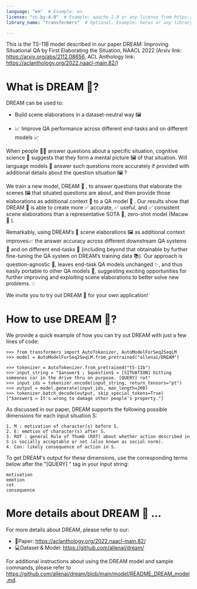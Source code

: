 ```yaml
---
language: "en"  # Example: en
license: "cc-by-4.0"  # Example: apache-2.0 or any license from https://hf.co/docs/hub/repositories-licenses
library_name: "transformers"  # Optional. Example: keras or any library from https://github.com/huggingface/hub-docs/blob/main/js/src/lib/interfaces/Libraries.ts

---
```


This is the T5-11B model described in our paper DREAM: Improving Situational QA by First Elaborating the Situation, NAACL 2022 (Arxiv link: https://arxiv.org/abs/2112.08656, ACL Anthology link: https://aclanthology.org/2022.naacl-main.82/)
  
  
  
# What is DREAM 💭?
DREAM can be used to:

* Build scene elaborations in a dataset-neutral way 🖼️

* 📈 Improve QA performance across different end-tasks and on different models 📈

When people 🧑‍💻 answer questions about a specific situation, cognitive science 🧠 suggests that they form a mental picture 🖼️ of that situation. Will language models 🤖 answer such questions more accurately if provided with additional details about the question situation 🖼️ ?

We train a new model, DREAM 💭 , to answer questions that elaborate the scenes 🖼️ that situated questions are about, and then provide those elaborations as additional context 📄 to a QA model 🤖 . Our results show that DREAM 💭 is able to create more ✅ accurate, ✅ useful, and ✅ consistent scene elaborations than a representative
SOTA 🌟, zero-shot model (Macaw 🦜 ).

Remarkably, using DREAM’s 💭 scene elaborations 🖼️ as additional context improves📈 the answer accuracy across different downstream QA systems 🤖 and on different end-tasks 📝 (including beyond that obtainable by further fine-tuning the QA system on DREAM’s training data 📚). Our approach is question-agnostic 💫, leaves end-task QA models unchanged ✨, and thus easily portable to other QA models 🌟, suggesting exciting opportunities for further improving and exploiting scene elaborations to better solve new problems. 💡

We invite you to try out DREAM 💭 for your own application!
    
    
    
# How to use DREAM 💭?
We provide a quick example of how you can try out DREAM with just a few lines of code:
```
>>> from transformers import AutoTokenizer, AutoModelForSeq2SeqLM
>>> model = AutoModelForSeq2SeqLM.from_pretrained("allenai/DREAM")

>>> tokenizer = AutoTokenizer.from_pretrained("t5-11b")
>>> input_string = "$answer$ ; $question$ = [SITUATION] hitting someones car in the drive thru on purpose. [QUERY] rot"
>>> input_ids = tokenizer.encode(input_string, return_tensors="pt")
>>> output = model.generate(input_ids, max_length=200)
>>> tokenizer.batch_decode(output, skip_special_tokens=True)
["$answer$ = It's wrong to damage other people's property."]
```

As discussed in our paper, DREAM supports the following possible dimensions for each input situation S:
```
1. M : motivation of character(s) before S.
2. E: emotion of character(s) after S.
3. ROT : general Rule of Thumb (ROT) about whether action described in S is socially acceptable or not (also known as social norm).
4. Con: likely consequence of action in S.
```
To get DREAM's output for these dimensions, use the corresponding terms below after the "[QUERY] " tag in your input string:
```
motivation
emotion
rot
consequence
```
    
    
    
# More details about DREAM 💭 ...
For more details about DREAM, please refer to our:
* 📄Paper: https://aclanthology.org/2022.naacl-main.82/
* 💻Dataset & Model: https://github.com/allenai/dream/

For additional instructions about using the DREAM model and sample commands, please refer to https://github.com/allenai/dream/blob/main/model/README_DREAM_model.md.